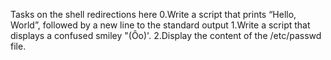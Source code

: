 Tasks on the shell redirections here
0.Write a script that prints “Hello, World”, followed by a new line to the standard output
1.Write a script that displays a confused smiley "(Ôo)'.
2.Display the content of the /etc/passwd file.
